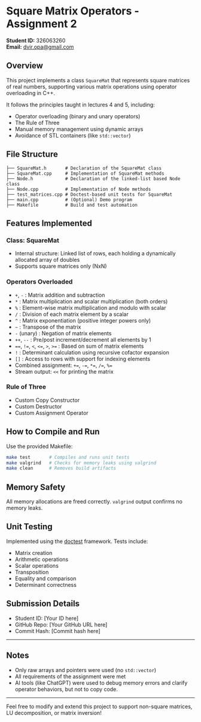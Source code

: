 # Square Matrix Operators - Assignment 2

**Student ID:** 326063260  
**Email:** dvir.opa@gmail.com

##  Overview
This project implements a class `SquareMat` that represents square matrices of real numbers, supporting various matrix operations using operator overloading in C++. 

It follows the principles taught in lectures 4 and 5, including:
- Operator overloading (binary and unary operators)
- The Rule of Three
- Manual memory management using dynamic arrays
- Avoidance of STL containers (like `std::vector`)

## File Structure
```
├── SquareMat.h       # Declaration of the SquareMat class
├── SquareMat.cpp     # Implementation of SquareMat methods
├── Node.h            # Declaration of the linked-list based Node class
├── Node.cpp          # Implementation of Node methods
├── test_matrices.cpp # Doctest-based unit tests for SquareMat
├── main.cpp          # (Optional) Demo program
├── Makefile          # Build and test automation
```

## Features Implemented
### Class: SquareMat
- Internal structure: Linked list of rows, each holding a dynamically allocated array of doubles
- Supports square matrices only (NxN)

### Operators Overloaded
- `+`, `-` : Matrix addition and subtraction
- `*` : Matrix multiplication and scalar multiplication (both orders)
- `%` : Element-wise matrix multiplication and modulo with scalar
- `/` : Division of each matrix element by a scalar
- `^` : Matrix exponentiation (positive integer powers only)
- `~` : Transpose of the matrix
- `-` (unary) : Negation of matrix elements
- `++`, `--` : Pre/post increment/decrement all elements by 1
- `==`, `!=`, `<`, `<=`, `>`, `>=` : Based on sum of matrix elements
- `!` : Determinant calculation using recursive cofactor expansion
- `[]` : Access to rows with support for indexing elements
- Combined assignment: `+=`, `-=`, `*=`, `/=`, `%=`
- Stream output: `<<` for printing the matrix

### Rule of Three
- Custom Copy Constructor
- Custom Destructor
- Custom Assignment Operator

## How to Compile and Run
Use the provided Makefile:

```bash
make test       # Compiles and runs unit tests
make valgrind   # Checks for memory leaks using valgrind
make clean      # Removes build artifacts
```

## Memory Safety
All memory allocations are freed correctly. `valgrind` output confirms no memory leaks.

## Unit Testing
Implemented using the [doctest](https://github.com/doctest/doctest) framework.
Tests include:
- Matrix creation
- Arithmetic operations
- Scalar operations
- Transposition
- Equality and comparison
- Determinant correctness

## Submission Details
- Student ID: [Your ID here]
- GitHub Repo: [Your GitHub URL here]
- Commit Hash: [Commit hash here]

---

## Notes
- Only raw arrays and pointers were used (no `std::vector`)
- All requirements of the assignment were met
- AI tools (like ChatGPT) were used to debug memory errors and clarify operator behaviors, but not to copy code.

---

Feel free to modify and extend this project to support non-square matrices, LU decomposition, or matrix inversion!